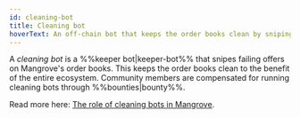 ```yaml
---
id: cleaning-bot
title: Cleaning bot
hoverText: An off-chain bot that keeps the order books clean by sniping failing offers.
---
```


A _cleaning bot_ is a %%keeper bot|keeper-bot%% that snipes failing offers on Mangrove's order books. This keeps the order books clean to the benefit of the entire ecosystem. Community members are compensated for running cleaning bots through %%bounties|bounty%%.

Read more here: [The role of cleaning bots in Mangrove](../keeper-bots/background/the-role-of-cleaning-bots-in-mangrove.md).
